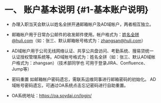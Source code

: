 # 一、 账户基本说明 {#1-基本账户说明}

* 办理入职当天会默认以姓名全拼开通邮箱帐户及AD域帐户，两者相互独立。

* 邮箱帐户用于日常办公邮件的收发邮件使用。帐户格式为：姓名全拼@huli.com（如：张三、默认邮箱帐号格式为：zhangsan@huli.com）

* AD域帐户用于公司无线网络认证、共享公共盘访问、考勤系统、搜易贷统一认证授权管理系统等。AD域帐号格式为：姓名全拼（如：张三、默认AD域帐户格式为：zhangsan）（技术部同学也 可用于登录JIRA、Confluence、Jump等）

* 密码重置 如邮箱帐户密码遗忘，需联系运维同事进行邮箱密码的初始化。 AD域帐号密码遗忘，可通过OA系统点击忘记密码进行自助重置。

* OA系统地址：https://oa.soydai.cn/login/



